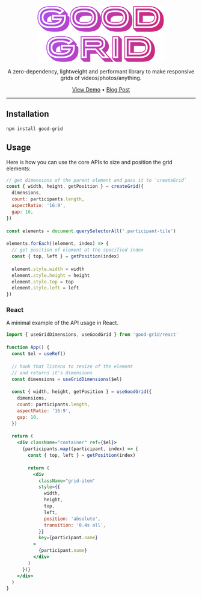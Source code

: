 <p align="center">
  <img src="https://raw.githubusercontent.com/vaibhavshn/good-grid/HEAD/.github/logo.svg" aria-label="Good Grid Logo" />
</p>

<p align="center">
  A zero-dependency, lightweight and performant library to make responsive grids of videos/photos/anything.
</p>

<p align="center">
  <a href="https://good-grid.vercel.app">View Demo</a> &bull; <a href="https://vaibhavshn.in/blog/making-good-grid">Blog Post</a>
</p>

---

## Installation

```sh
npm install good-grid
```

## Usage

Here is how you can use the core APIs to size and position the grid elements:

```js
// get dimensions of the parent element and pass it to `createGrid`
const { width, height, getPosition } = createGrid({
  dimensions,
  count: participants.length,
  aspectRatio: '16:9',
  gap: 10,
})

const elements = document.querySelectorAll('.participant-tile')

elements.forEach((element, index) => {
  // get position of element at the specified index
  const { top, left } = getPosition(index)

  element.style.width = width
  element.style.height = height
  element.style.top = top
  element.style.left = left
})
```

### React

A minimal example of the API usage in React.

```jsx
import { useGridDimensions, useGoodGrid } from 'good-grid/react'

function App() {
  const $el = useRef()

  // hook that listens to resize of the element
  // and returns it's dimensions
  const dimensions = useGridDimensions($el)

  const { width, height, getPosition } = useGoodGrid({
    dimensions,
    count: participants.length,
    aspectRatio: '16:9',
    gap: 10,
  })

  return (
    <div className="container" ref={$el}>
      {participants.map((participant, index) => {
        const { top, left } = getPosition(index)

        return (
          <div
            className="grid-item"
            style={{
              width,
              height,
              top,
              left,
              position: 'absolute',
              transition: '0.4s all',
            }}
            key={participant.name}
          >
            {participant.name}
          </div>
        )
      })}
    </div>
  )
}
```
